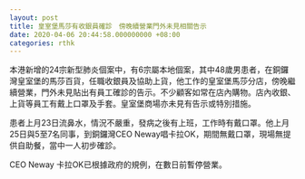 ```yaml
---
layout: post
title: 皇室堡馬莎有收銀員確診　傍晚續營業門外未見相關告示
date: 2020-04-06 20:44:58.000000000 +08:00
categories: rthk
---
```


本港新增的24宗新型肺炎個案中，有6宗屬本地個案，其中48歲男患者，在銅鑼灣皇室堡的馬莎百貨，任職收銀員及協助上貨，他工作的皇室堡馬莎分店，傍晚繼續營業，門外未見貼出有員工確診的告示。不少顧客如常在店內購物。店內收銀、上貨等員工有戴上口罩及手套。皇室堡商場亦未見有告示或特別措施。

患者上月23日流鼻水，情況不嚴重，發病之後有上班，工作時有戴口罩。他上月25日與5至7名同事，到銅鑼灣CEO Neway唱卡拉OK，期間無戴口罩，現場無提供自助餐，當中一人初步確診。

CEO Neway 卡拉OK已根據政府的規例，在數日前暫停營業。
